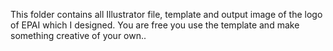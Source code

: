 This folder contains all Illustrator file, template and output image of the logo of EPAI which I designed. You are free you use the template and make something creative of your own..
